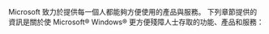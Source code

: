 Microsoft 致力於提供每一個人都能夠方便使用的產品與服務。 下列章節提供的資訊是關於使 Microsoft® Windows® 更方便殘障人士存取的功能、產品和服務：

<!--HONumber=Jun16_HO4-->



